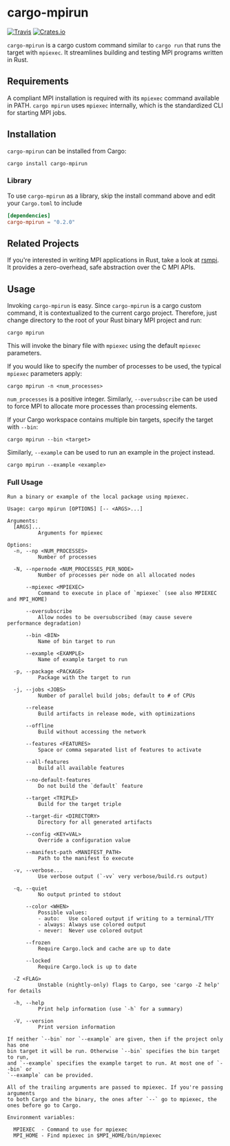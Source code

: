 # cargo-mpirun
[![Travis](https://img.shields.io/travis/AndrewGaspar/cargo-mpirun.svg?style=flat-square)](https://travis-ci.org/AndrewGaspar/cargo-mpirun)
[![Crates.io](https://img.shields.io/crates/v/cargo-mpirun.svg?style=flat-square)](https://crates.io/crates/cargo-mpirun)

`cargo-mpirun` is a cargo custom command similar to `cargo run` that runs the
target with `mpiexec`. It streamlines building and testing MPI programs written
in Rust.

## Requirements
A compliant MPI installation is required with its `mpiexec` command available in
PATH. `cargo mpirun` uses `mpiexec` internally, which is the standardized CLI
for starting MPI jobs.

## Installation
`cargo-mpirun` can be installed from Cargo:

```
cargo install cargo-mpirun
```

### Library
To use `cargo-mpirun` as a library, skip the install command above and edit your `Cargo.toml` to include

``` toml
[dependencies]
cargo-mpirun = "0.2.0"
```

## Related Projects
If you're interested in writing MPI applications in Rust, take a look at
[rsmpi](https://github.com/rsmpi/rsmpi). It provides a zero-overhead, safe
abstraction over the C MPI APIs.

## Usage
Invoking `cargo-mpirun` is easy. Since `cargo-mpirun` is a cargo custom command,
it is contextualized to the current cargo project. Therefore, just change
directory to the root of your Rust binary MPI project and run:
```
cargo mpirun
```

This will invoke the binary file with `mpiexec` using the default `mpiexec`
parameters.

If you would like to specify the number of processes to be used, the typical
`mpiexec` parameters apply:
```
cargo mpirun -n <num_processes>
```

`num_processes` is a positive integer. Similarly, `--oversubscribe` can be used
to force MPI to allocate more processes than processing elements.

If your Cargo workspace contains multiple bin targets, specify the target with
`--bin`:
```
cargo mpirun --bin <target>
```

Similarly, `--example` can be used to run an example in the project instead.
```
cargo mpirun --example <example>
```

### Full Usage
```
Run a binary or example of the local package using mpiexec.

Usage: cargo mpirun [OPTIONS] [-- <ARGS>...]

Arguments:
  [ARGS]...
          Arguments for mpiexec

Options:
  -n, --np <NUM_PROCESSES>
          Number of processes

  -N, --npernode <NUM_PROCESSES_PER_NODE>
          Number of processes per node on all allocated nodes

      --mpiexec <MPIEXEC>
          Command to execute in place of `mpiexec` (see also MPIEXEC and MPI_HOME)

      --oversubscribe
          Allow nodes to be oversubscribed (may cause severe performance degradation)

      --bin <BIN>
          Name of bin target to run

      --example <EXAMPLE>
          Name of example target to run

  -p, --package <PACKAGE>
          Package with the target to run

  -j, --jobs <JOBS>
          Number of parallel build jobs; default to # of CPUs

      --release
          Build artifacts in release mode, with optimizations

      --offline
          Build without accessing the network

      --features <FEATURES>
          Space or comma separated list of features to activate

      --all-features
          Build all available features

      --no-default-features
          Do not build the `default` feature

      --target <TRIPLE>
          Build for the target triple

      --target-dir <DIRECTORY>
          Directory for all generated artifacts

      --config <KEY=VAL>
          Override a configuration value

      --manifest-path <MANIFEST_PATH>
          Path to the manifest to execute

  -v, --verbose...
          Use verbose output (`-vv` very verbose/build.rs output)

  -q, --quiet
          No output printed to stdout

      --color <WHEN>
          Possible values:
          - auto:   Use colored output if writing to a terminal/TTY
          - always: Always use colored output
          - never:  Never use colored output

      --frozen
          Require Cargo.lock and cache are up to date

      --locked
          Require Cargo.lock is up to date

  -Z <FLAG>
          Unstable (nightly-only) flags to Cargo, see 'cargo -Z help' for details

  -h, --help
          Print help information (use `-h` for a summary)

  -V, --version
          Print version information

If neither `--bin` nor `--example` are given, then if the project only has one
bin target it will be run. Otherwise `--bin` specifies the bin target to run,
and `--example` specifies the example target to run. At most one of `--bin` or
`--example` can be provided.

All of the trailing arguments are passed to mpiexec. If you're passing arguments
to both Cargo and the binary, the ones after `--` go to mpiexec, the
ones before go to Cargo.

Environment variables:

  MPIEXEC  - Command to use for mpiexec
  MPI_HOME - Find mpiexec in $MPI_HOME/bin/mpiexec
```
